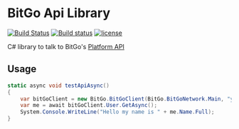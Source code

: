 # BitGo Api Library

[![Build Status](https://travis-ci.org/playhubdev/bitgo-dotnet.svg?branch=master)](https://travis-ci.org/playhubdev/bitgo-dotnet)
[![Build status](https://ci.appveyor.com/api/projects/status/5b4kgqt874b86g6q/branch/master?svg=true)](https://ci.appveyor.com/project/bdangh/bitgo-dotnet/branch/master)
[![license](https://img.shields.io/github/license/playhubdev/bitgo-dotnet.svg?maxAge=2592000)](https://raw.githubusercontent.com/playhubdev/bitgo-dotnet/master/LICENSE.txt)

C# library to talk to BitGo's [Platform API](https://www.bitgo.com/api)

## Usage

```C#
static async void testApiAsync()
{
    var bitGoClient = new BitGo.BitGoClient(BitGo.BitGoNetwork.Main, "your API access Token");
    var me = await bitGoClient.User.GetAsync();
    System.Console.WriteLine("Hello my name is " + me.Name.Full);
}
```


